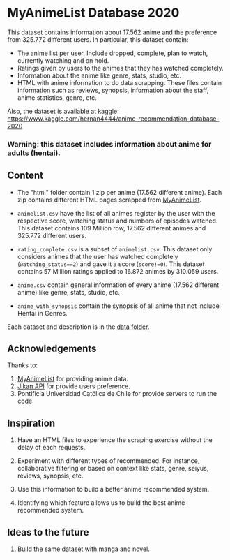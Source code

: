 # MyAnimeList Database 2020

This dataset contains information about 17.562 anime and the preference from 325.772 different users. In particular, this dataset contain:

- The anime list per user. Include dropped, complete, plan to watch, currently watching and on hold.
- Ratings given by users to the animes that they has watched completely.
- Information about the anime like genre, stats, studio, etc.
- HTML with anime information to do data scrapping. These files contain information such as reviews, synopsis, information about the staff, anime statistics, genre, etc.

Also, the dataset is available at kaggle: https://www.kaggle.com/hernan4444/anime-recommendation-database-2020

### Warning: this dataset includes information about anime for adults (hentai). 


## Content

* The "html" folder contain 1 zip per anime (17.562 different anime). Each zip contains different HTML pages scrapped from [MyAnimeList](https://myanimelist.net/).

* `animelist.csv` have the list of all animes register by the user with the respective score, watching status and numbers of episodes watched. This dataset contains 109 Million row, 17.562 different animes and 325.772 different users.

* `rating_complete.csv` is a subset of `animelist.csv`. This dataset only considers animes that the user has watched completely (`watching_status==2`) and gave it a score (`score!=0`). This dataset contains 57 Million ratings applied to 16.872 animes by 310.059 users.

* `anime.csv` contain general information of every anime (17.562 different anime) like genre, stats, studio, etc.

* `anime_with_synopsis` contain the synopsis of all anime that not include Hentai in Genres.


Each dataset and description is in the [data folder](https://github.com/Hernan4444/MyAnimelist-Database/tree/master/data).


## Acknowledgements

Thanks to:
1. [MyAnimeList](https://myanimelist.net/) for providing anime data.
2. [Jikan API](https://jikan.docs.apiary.io/) for provide users preference.
3. Pontificia Universidad Católica de Chile for provide servers to run the code.


## Inspiration

1. Have an HTML files to experience the scraping exercise without the delay of each requests.

2. Experiment with different types of recommended. For instance, collaborative filtering or based on context like stats, genre, seiyus, reviews, synopsis, etc.

3. Use this information to build a better anime recommended system.

4. Identifying which feature allows us to build the best anime recommended system.


## Ideas to the future

1. Build the same dataset with manga and novel.
